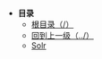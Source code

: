 * **目录**
    * [根目录（/）](/README)
    * [回到上一级（../）](/doc/04-分布式中间件/README)
    * [Solr](/doc/04-分布式中间件/03-Solr/03-solr.md)
